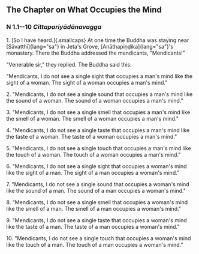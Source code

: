 ## The Chapter on What Occupies the Mind

### N 1.1--10 *Cittapariyādānavagga*

1\. [So I have heard.]{.smallcaps} At one time the Buddha was staying near
[Sāvatthī]{lang="sa"} in Jeta's Grove, [Anāthapiṇḍika]{lang="sa"}'s
monastery. There the Buddha addressed the mendicants, "Mendicants!"

<!--pg-->
"Venerable sir," they replied. The Buddha said this:

"Mendicants, I do not see a single sight that occupies a man's mind like
the sight of a woman. The sight of a woman occupies a man's mind."

2\. "Mendicants, I do not see a single sound that occupies a man's mind like
the sound of a woman. The sound of a woman occupies a man's mind."

<!--pg-->
3\. "Mendicants, I do not see a single smell that occupies a man's mind like
the smell of a woman. The smell of a woman occupies a man's mind."

<!--pg-->
4\. "Mendicants, I do not see a single taste that occupies a man's mind like
the taste of a woman. The taste of a woman occupies a man's mind."

<!--pg-->
5\. "Mendicants, I do not see a single touch that occupies a man's mind like
the touch of a woman. The touch of a woman occupies a man's mind."

<!--pg-->
6\. "Mendicants, I do not see a single sight that occupies a woman's mind
like the sight of a man. The sight of a man occupies a woman's mind."

<!--pg-->
7\. "Mendicants, I do not see a single sound that occupies a woman's mind
like the sound of a man. The sound of a man occupies a woman's mind."

<!--pg-->
8\. "Mendicants, I do not see a single smell that occupies a woman's mind
like the smell of a man. The smell of a man occupies a woman's mind."

<!--pg-->
9\. "Mendicants, I do not see a single taste that occupies a woman's mind
like the taste of a man. The taste of a man occupies a woman's mind."

<!--pg-->
10\. "Mendicants, I do not see a single touch that occupies a woman's mind
like the touch of a man. The touch of a man occupies a woman's mind."

<!--pg-->
